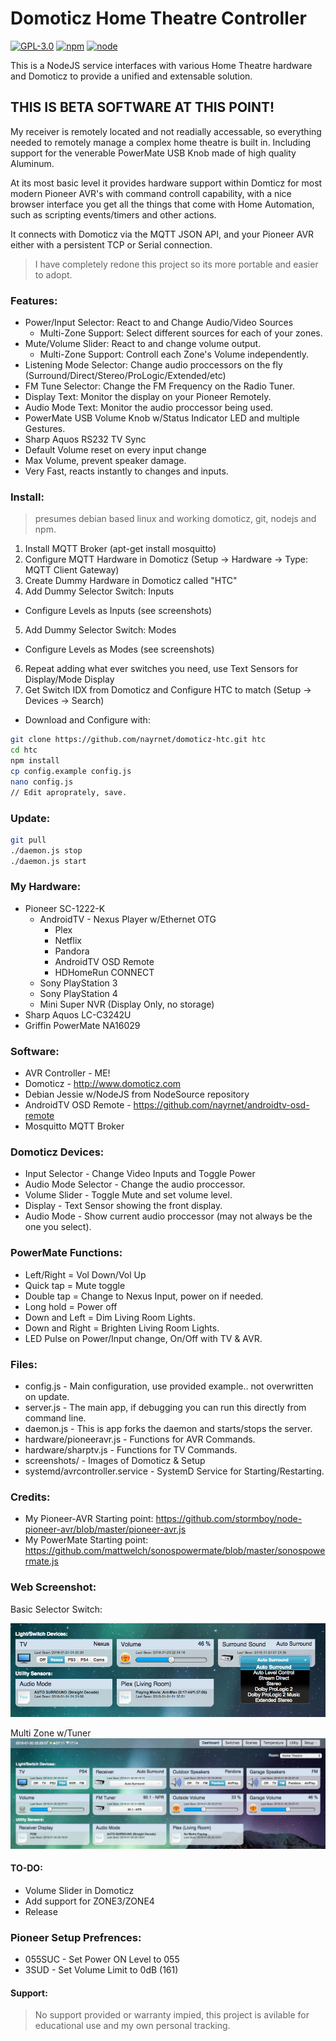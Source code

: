 # Domoticz Home Theatre Controller
[![GPL-3.0](https://img.shields.io/badge/license-GPL-blue.svg)]()
[![npm](https://img.shields.io/npm/v/npm.svg)]()
[![node](https://img.shields.io/node/v/gh-badges.svg)]()

This is a NodeJS service interfaces with various Home Theatre hardware and Domoticz to provide a unified and extensable solution. 

## THIS IS BETA SOFTWARE AT THIS POINT!

My receiver is remotely located and not readially accessable, so everything needed to remotely manage a complex home theatre is built in.
Including support for the venerable PowerMate USB Knob made of high quality Aluminum.

At its most basic level it provides hardware support within Domticz for most modern Pioneer AVR's with command controll capability, 
with a nice browser interface you get all the things that come with Home Automation, such as scripting events/timers and other actions.

It connects with Domoticz via the MQTT JSON API, and your Pioneer AVR either with a persistent TCP or Serial connection.

> I have completely redone this project so its more portable and easier to adopt.

### Features:
* Power/Input Selector: React to and Change Audio/Video Sources
  * Multi-Zone Support: Select different sources for each of your zones.
* Mute/Volume Slider: React to and change volume output.
  * Multi-Zone Support: Controll each Zone's Volume independently.
* Listening Mode Selector: Change audio proccessors on the fly (Surround/Direct/Stereo/ProLogic/Extended/etc)
* FM Tune Selector: Change the FM Frequency on the Radio Tuner.
* Display Text: Monitor the display on your Pioneer Remotely.
* Audio Mode Text: Monitor the audio proccessor being used.
* PowerMate USB Volume Knob w/Status Indicator LED and multiple Gestures.
* Sharp Aquos RS232 TV Sync
* Default Volume reset on every input change
* Max Volume, prevent speaker damage.
* Very Fast, reacts instantly to changes and inputs.

### Install:
> presumes debian based linux and working domoticz, git, nodejs and npm.

1. Install MQTT Broker (apt-get install mosquitto)
2. Configure MQTT Hardware in Domoticz (Setup -> Hardware -> Type: MQTT Client Gateway)
3. Create Dummy Hardware in Domoticz called "HTC"
4. Add Dummy Selector Switch: Inputs
  * Configure Levels as Inputs (see screenshots)
5. Add Dummy Selector Switch: Modes
  * Configure Levels as Modes (see screenshots)
6. Repeat adding what ever switches you need, use Text Sensors for Display/Mode Display
7. Get Switch IDX from Domoticz and Configure HTC to match (Setup -> Devices -> Search)
  * Download and Configure with:
```bash
git clone https://github.com/nayrnet/domoticz-htc.git htc
cd htc
npm install
cp config.example config.js
nano config.js
// Edit aproprately, save.
```

### Update:
```bash
git pull
./daemon.js stop
./daemon.js start
```

### My Hardware:
* Pioneer SC-1222-K
  * AndroidTV -  Nexus Player w/Ethernet OTG
    * Plex
    * Netflix
    * Pandora
    * AndroidTV OSD Remote
    * HDHomeRun CONNECT
  * Sony PlayStation 3
  * Sony PlayStation 4
  * Mini Super NVR (Display Only, no storage)
* Sharp Aquos LC-C3242U
* Griffin PowerMate NA16029

### Software:
* AVR Controller - ME!
* Domoticz - http://www.domoticz.com
* Debian Jessie w/NodeJS from NodeSource repository
* AndroidTV OSD Remote - https://github.com/nayrnet/androidtv-osd-remote
* Mosquitto MQTT Broker

### Domoticz Devices:
* Input Selector - Change Video Inputs and Toggle Power
* Audio Mode Selector - Change the audio proccessor.
* Volume Slider - Toggle Mute and set volume level.
* Display - Text Sensor showing the front display.
* Audio Mode - Show current audio proccessor (may not always be the one you select).

### PowerMate Functions: 
* Left/Right = Vol Down/Vol Up
* Quick tap = Mute toggle
* Double tap = Change to Nexus Input, power on if needed.
* Long hold = Power off
* Down and Left = Dim Living Room Lights.
* Down and Right = Brighten Living Room Lights.
* LED Pulse on Power/Input change, On/Off with TV & AVR.

### Files:
* config.js - Main configuration, use provided example.. not overwritten on update.
* server.js - The main app, if debugging you can run this directly from command line.
* daemon.js - This is app forks the daemon and starts/stops the server.
* hardware/pioneeravr.js - Functions for AVR Commands.
* hardware/sharptv.js - Functions for TV Commands.
* screenshots/ - Images of Domoticz & Setup
* systemd/avrcontroller.service - SystemD Service for Starting/Restarting.

### Credits:
* My Pioneer-AVR Starting point: https://github.com/stormboy/node-pioneer-avr/blob/master/pioneer-avr.js
* My PowerMate Starting point: https://github.com/mattwelch/sonospowermate/blob/master/sonospowermate.js

### Web Screenshot:
Basic Selector Switch:

![Domoticz Selector Switch](screenshots/screenshot-button.png)

Multi Zone w/Tuner
![Domoticz Zones](screenshots/screenshot-zones-tuner.png)

#### TO-DO:
* Volume Slider in Domoticz
* Add support for ZONE3/ZONE4
* Release

### Pioneer Setup Prefrences:
* 055SUC  - Set Power ON Level to 055
* 3SUD - Set Volume Limit to 0dB (161)

#### Support:
> No support provided or warranty impied, this project is avilable for educational use and my own personal tracking.
